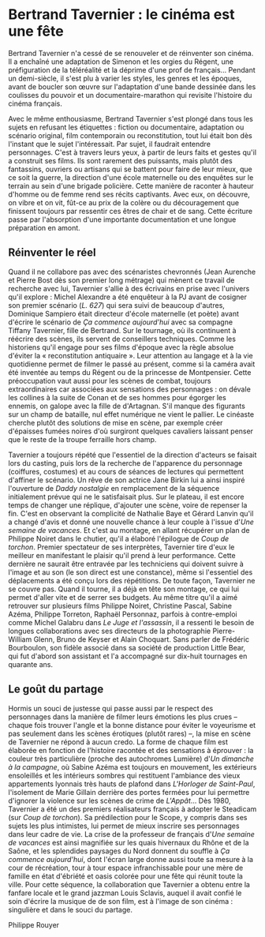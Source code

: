 # Bertrand Tavernier : le cinéma est une fête

Bertrand Tavernier n'a cessé de se renouveler et de réinventer son cinéma. Il a enchaîné une adaptation de Simenon et les orgies du Régent, une préfiguration de la téléréalité et la déprime d'une prof de français... Pendant un demi-siècle, il s'est plu à varier les styles, les genres et les époques, avant de boucler son œuvre sur l'adaptation d'une bande dessinée dans les coulisses du pouvoir et un documentaire-marathon qui revisite l'histoire du cinéma français.

Avec le même enthousiasme, Bertrand Tavernier s'est plongé dans tous les sujets en refusant les étiquettes : fiction ou documentaire, adaptation ou scénario original, film contemporain ou reconstitution, tout lui était bon dès l'instant que le sujet l'intéressait. Par sujet, il faudrait entendre personnages. C'est à travers leurs yeux, à partir de leurs faits et gestes qu'il a construit ses films. Ils sont rarement des puissants, mais plutôt des fantassins, ouvriers ou artisans qui se battent pour faire de leur mieux, que ce soit la guerre, la direction d'une école maternelle ou des enquêtes sur le terrain au sein d'une brigade policière. Cette manière de raconter à hauteur d'homme ou de femme rend ses récits captivants. Avec eux, on découvre, on vibre et on vit, fût-ce au prix de la colère ou du découragement que finissent toujours par ressentir ces êtres de chair et de sang. Cette écriture passe par l'absorption d'une importante documentation et une longue préparation en amont.

## Réinventer le réel

Quand il ne collabore pas avec des scénaristes chevronnés (Jean Aurenche et Pierre Bost dès son premier long métrage) qui mènent ce travail de recherche avec lui, Tavernier s'allie à des écrivains en prise avec l'univers qu'il explore : Michel Alexandre a été enquêteur à la PJ avant de cosigner son premier scénario (_L. 627_) qui sera suivi de beaucoup d'autres, Dominique Sampiero était directeur d'école maternelle (et poète) avant d'écrire le scénario de _Ça commence aujourd'hui_ avec sa compagne Tiffany Tavernier, fille de Bertrand. Sur le tournage, où ils continuent à réécrire des scènes, ils servent de conseillers techniques. Comme les historiens qu'il engage pour ses films d'époque avec la règle absolue d'éviter la « reconstitution antiquaire ». Leur attention au langage et à la vie quotidienne permet de filmer le passé au présent, comme si la caméra avait été inventée au temps du Régent ou de la princesse de Montpensier. Cette préoccupation vaut aussi pour les scènes de combat, toujours extraordinaires car associées aux sensations des personnages : on dévale les collines à la suite de Conan et de ses hommes pour égorger les ennemis, on galope avec la fille de d'Artagnan. S'il manque des figurants sur un champ de bataille, nul effet numérique ne vient le pallier. Le cinéaste cherche plutôt des solutions de mise en scène, par exemple créer d'épaisses fumées noires d'où surgiront quelques cavaliers laissant penser que le reste de la troupe ferraille hors champ.

Tavernier a toujours répété que l'essentiel de la direction d'acteurs se faisait lors du casting, puis lors de la recherche de l'apparence du personnage (coiffures, costumes) et au cours de séances de lectures qui permettent d'affiner le scénario. Un rêve de son actrice Jane Birkin lui a ainsi inspiré l'ouverture de _Daddy nostalgie_ en remplacement de la séquence initialement prévue qui ne le satisfaisait plus. Sur le plateau, il est encore temps de changer une réplique, d'ajouter une scène, voire de repenser la fin. C'est en observant la complicité de Nathalie Baye et Gérard Lanvin qu'il a changé d'avis et donné une nouvelle chance à leur couple à l'issue d'_Une semaine de vacances_. Et c'est au montage, en allant récupérer un plan de Philippe Noiret dans le chutier, qu'il a élaboré l'épilogue de _Coup de torchon_. Premier spectateur de ses interprètes, Tavernier tire d'eux le meilleur en manifestant le plaisir qu'il prend à leur performance. Cette dernière ne saurait être entravée par les techniciens qui doivent suivre à l'image et au son (le son direct est une constance), même si l'essentiel des déplacements a été conçu lors des répétitions. De toute façon, Tavernier ne se couvre pas. Quand il tourne, il a déjà en tête son montage, ce qui lui permet d'aller vite et de serrer ses budgets. Au même titre qu'il a aimé retrouver sur plusieurs films Philippe Noiret, Christine Pascal, Sabine Azéma, Philippe Torreton, Raphaël Personnaz, parfois à contre-emploi comme Michel Galabru dans _Le Juge et l'assassin_, il a ressenti le besoin de longues collaborations avec ses directeurs de la photographie Pierre-William Glenn, Bruno de Keyser et Alain Choquart. Sans parler de Frédéric Bourboulon, son fidèle associé dans sa société de production Little Bear, qui fut d'abord son assistant et l'a accompagné sur dix-huit tournages en quarante ans.

## Le goût du partage

Hormis un souci de justesse qui passe aussi par le respect des personnages dans la manière de filmer leurs émotions les plus crues – chaque fois trouver l'angle et la bonne distance pour éviter le voyeurisme et pas seulement dans les scènes érotiques (plutôt rares) –, la mise en scène de Tavernier ne répond à aucun credo. La forme de chaque film est élaborée en fonction de l'histoire racontée et des sensations à éprouver : la couleur très particulière (proche des autochromes Lumière) d'_Un dimanche à la campagne_, où Sabine Azéma est toujours en mouvement, les extérieurs ensoleillés et les intérieurs sombres qui restituent l'ambiance des vieux appartements lyonnais très hauts de plafond dans _L'Horloger de Saint-Paul_, l'isolement de Marie Gillain derrière des portes fermées pour lui permettre d'ignorer la violence sur les scènes de crime de _L'Appât_... Dès 1980, Tavernier a été un des premiers réalisateurs français à adopter le Steadicam (sur _Coup de torchon_). Sa prédilection pour le Scope, y compris dans ses sujets les plus intimistes, lui permet de mieux inscrire ses personnages dans leur cadre de vie. La crise de la professeur de français d'_Une semaine de vacances_ est ainsi magnifiée sur les quais hivernaux du Rhône et de la Saône, et les splendides paysages du Nord donnent du souffle à _Ça commence aujourd'hui_, dont l'écran large donne aussi toute sa mesure à la cour de récréation, tour à tour espace infranchissable pour une mère de famille en état d'ébriété et oasis colorée pour une fête qui réunit toute la ville. Pour cette séquence, la collaboration que Tavernier a obtenu entre la fanfare locale et le grand jazzman Louis Sclavis, auquel il avait confié le soin d'écrire la musique de de son film, est à l'image de son cinéma : singulière et dans le souci du partage.

Philippe Rouyer
